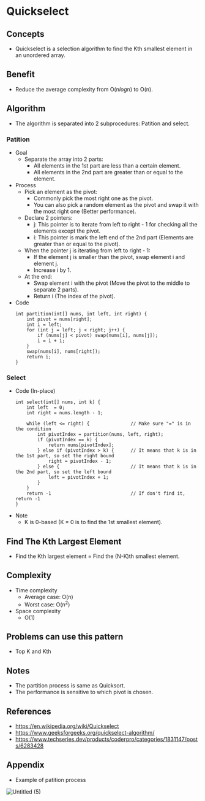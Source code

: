 # Quickselect

## Concepts
- Quickselect is a selection algorithm to find the Kth smallest element in an unordered array.

## Benefit
- Reduce the average complexity from O(n<i>log</i>n) to O(n).

## Algorithm
- The algorithm is separated into 2 subprocedures: Patition and select.

### Patition
- Goal
   - Separate the array into 2 parts:
      - All elements in the 1st part are less than a certain element.
      - All elements in the 2nd part are greater than or equal to the element.
- Process
   - Pick an element as the pivot:
      - Commonly pick the most right one as the pivot.
      - You can also pick a random element as the pivot and swap it with the most right one (Better performance).
   - Declare 2 pointers:
      - j: This pointer is to iterate from left to right - 1 for checking all the elements except the pivot.
      - i: This pointer is mark the left end of the 2nd part (Elements are greater than or equal to the pivot).
   - When the pointer j is iterating from left to right - 1:
      - If the element j is smaller than the pivot, swap element i and element j.
      - Increase i by 1.
   - At the end:
      - Swap element i with the pivot (Move the pivot to the middle to separate 2 parts).
      - Return i (The index of the pivot).
- Code
  ```
  int partition(int[] nums, int left, int right) {
      int pivot = nums[right];
      int i = left;
      for (int j = left; j < right; j++) {
          if (nums[j] < pivot) swap(nums[i], nums[j]);
          i = i + 1;
      }
      swap(nums[i], nums[right]);
      return i;
  }
  ```

### Select
- Code (In-place)
  ```
  int select(int[] nums, int k) {
      int left  = 0;
      int right = nums.length - 1;
      
      while (left <= right) {               // Make sure "=" is in the condition
          int pivotIndex = partition(nums, left, right);
          if (pivotIndex == k) {
              return nums[pivotIndex];
          } else if (pivotIndex > k) {      // It means that k is in the 1st part, so set the right bound
              right = pivotIndex - 1;
          } else {                          // It means that k is in the 2nd part, so set the left bound
              left = pivotIndex + 1;
          }
      }
      return -1                             // If don't find it, return -1
  }
  ```
- Note
   - K is 0-based (K = 0 is to find the 1st smallest element).

## Find The Kth Largest Element
- Find the Kth largest element = Find the (N-K)th smallest element.

## Complexity
- Time complexity
   - Average case: O(n)
   - Worst case: O(n<sup>2</sup>)
- Space complexity
   - O(1)

## Problems can use this pattern
- Top K and Kth

## Notes
- The partition process is same as Quicksort.
- The performance is sensitive to which pivot is chosen.

## References
- https://en.wikipedia.org/wiki/Quickselect
- https://www.geeksforgeeks.org/quickselect-algorithm/
- https://www.techseries.dev/products/coderpro/categories/1831147/posts/6283428

## Appendix
- Example of patition process

![Untitled (5)](https://user-images.githubusercontent.com/8989447/115977836-bfd39c00-a538-11eb-8b72-063a1c6e6070.png)

